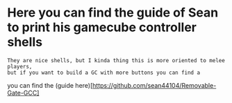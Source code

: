 # Here you can find the guide of **Sean** to print his gamecube controller shells

```
They are nice shells, but I kinda thing this is more oriented to melee players,
but if you want to build a GC with more buttons you can find a 
```

you can find the (guide here)[https://github.com/sean44104/Removable-Gate-GCC]
